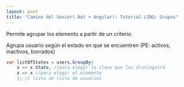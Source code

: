 ```yaml
---
layout: post
title: "Camino del Senior(.Net + Angular): Tutorial LINQ: Grupos"
---
```


Permite agrupar los elemento a partir<!--more--> de un criterio.

Agrupa usuario según el estado en que se encuentren (PE: activos, inactivos, borrados)
```csharp
var listOfStates = users.GroupBy(
    x => x.State, //para elegir la clave que los distinguirá
    x => x //para elegir el elemento
    ); // lista de lista de usuarios
```
